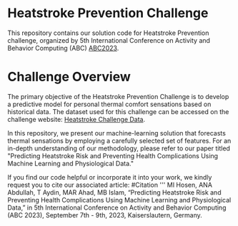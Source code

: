 # Heatstroke Prevention Challenge
This repository contains our solution code for Heatstroke Prevention challenge, organized by 5th International Conference on Activity and Behavior Computing (ABC) [ABC2023](https://abc-research.github.io/2023/).
# Challenge Overview
The primary objective of the Heatstroke Prevention Challenge is to develop a predictive model for personal thermal comfort sensations based on historical data. The dataset used for this challenge can be accessed on the challenge website: [Heatstroke Challenge Data](https://sites.google.com/view/heatstroke-challenge).

In this repository, we present our machine-learning solution that forecasts thermal sensations by employing a carefully selected set of features. For an in-depth understanding of our methodology, please refer to our paper titled "Predicting Heatstroke Risk and Preventing Health Complications Using Machine Learning and Physiological Data."

If you find our code helpful or incorporate it into your work, we kindly request you to cite our associated article:
#Citation
'''
MI Hosen, ANA Abdullah, T Aydin, MAR Ahad, MB Islam, “Predicting Heatstroke Risk and Preventing Health Complications Using Machine Learning and Physiological Data,” in 5th International Conference on Activity and Behavior Computing (ABC 2023), September 7th - 9th, 2023, Kaiserslautern, Germany.

